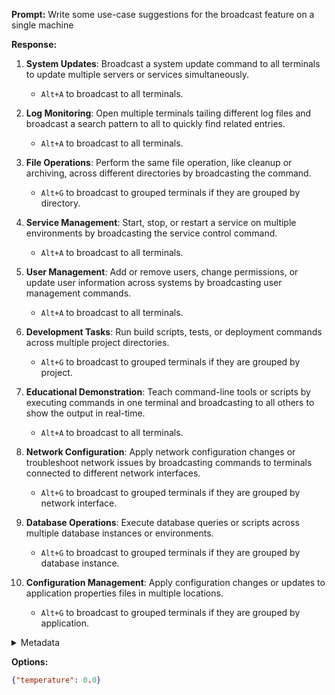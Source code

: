 **Prompt:**
Write some use-case suggestions for the broadcast feature on a single machine

**Response:**
1. **System Updates**: Broadcast a system update command to all terminals to update multiple servers or services simultaneously.
   - `Alt+A` to broadcast to all terminals.

2. **Log Monitoring**: Open multiple terminals tailing different log files and broadcast a search pattern to all to quickly find related entries.
   - `Alt+A` to broadcast to all terminals.

3. **File Operations**: Perform the same file operation, like cleanup or archiving, across different directories by broadcasting the command.
   - `Alt+G` to broadcast to grouped terminals if they are grouped by directory.

4. **Service Management**: Start, stop, or restart a service on multiple environments by broadcasting the service control command.
   - `Alt+A` to broadcast to all terminals.

5. **User Management**: Add or remove users, change permissions, or update user information across systems by broadcasting user management commands.
   - `Alt+A` to broadcast to all terminals.

6. **Development Tasks**: Run build scripts, tests, or deployment commands across multiple project directories.
   - `Alt+G` to broadcast to grouped terminals if they are grouped by project.

7. **Educational Demonstration**: Teach command-line tools or scripts by executing commands in one terminal and broadcasting to all others to show the output in real-time.
   - `Alt+A` to broadcast to all terminals.

8. **Network Configuration**: Apply network configuration changes or troubleshoot network issues by broadcasting commands to terminals connected to different network interfaces.
   - `Alt+G` to broadcast to grouped terminals if they are grouped by network interface.

9. **Database Operations**: Execute database queries or scripts across multiple database instances or environments.
   - `Alt+G` to broadcast to grouped terminals if they are grouped by database instance.

10. **Configuration Management**: Apply configuration changes or updates to application properties files in multiple locations.
    - `Alt+G` to broadcast to grouped terminals if they are grouped by application.

<details><summary>Metadata</summary>

- Duration: 27334 ms
- Datetime: 2023-11-17T19:37:26.690473
- Model: gpt-4-1106-preview

</details>

**Options:**
```json
{"temperature": 0.0}
```

